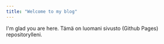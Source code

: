 ```yaml
---
title: "Welcome to my blog"
---
```


I'm glad you are here. Tämä on luomani sivusto (Github Pages) repositorylleni.
